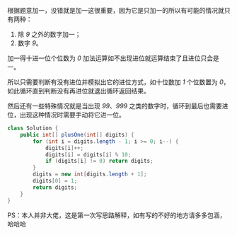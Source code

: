 根据题意加一，没错就是加一这很重要，因为它是只加一的所以有可能的情况就只有两种：

1. 除 *9* 之外的数字加一；
2. 数字 *9*。

加一得十进一位个位数为 *0*  加法运算如不出现进位就运算结束了且进位只会是一。

所以只需要判断有没有进位并模拟出它的进位方式，如十位数加 *1* 个位数置为 *0*，如此循环直到判断没有再进位就退出循环返回结果。

然后还有一些特殊情况就是当出现 *99*、*999* 之类的数字时，循环到最后也需要进位，出现这种情况时需要手动将它进一位。

```Java []
class Solution {
    public int[] plusOne(int[] digits) {
        for (int i = digits.length - 1; i >= 0; i--) {
            digits[i]++;
            digits[i] = digits[i] % 10;
            if (digits[i] != 0) return digits;
        }
        digits = new int[digits.length + 1];
        digits[0] = 1;
        return digits;
    }
}
```

PS：本人并非大佬，这是第一次写思路解释，如有写的不好的地方请多多包涵，哈哈哈